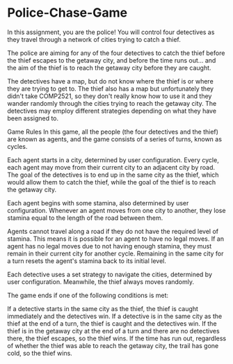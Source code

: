 # Police-Chase-Game

In this assignment, you are the police! You will control four detectives as they travel through a network of cities trying to catch a thief.

The police are aiming for any of the four detectives to catch the thief before the thief escapes to the getaway city, and before the time runs out... and the aim of the thief is to reach the getaway city before they are caught.

The detectives have a map, but do not know where the thief is or where they are trying to get to. The thief also has a map but unfortunately they didn't take COMP2521, so they don't really know how to use it and they wander randomly through the cities trying to reach the getaway city. The detectives may employ different strategies depending on what they have been assigned to.

Game Rules
In this game, all the people (the four detectives and the thief) are known as agents, and the game consists of a series of turns, known as cycles.

Each agent starts in a city, determined by user configuration. Every cycle, each agent may move from their current city to an adjacent city by road. The goal of the detectives is to end up in the same city as the thief, which would allow them to catch the thief, while the goal of the thief is to reach the getaway city.

Each agent begins with some stamina, also determined by user configuration. Whenever an agent moves from one city to another, they lose stamina equal to the length of the road between them.

Agents cannot travel along a road if they do not have the required level of stamina. This means it is possible for an agent to have no legal moves. If an agent has no legal moves due to not having enough stamina, they must remain in their current city for another cycle. Remaining in the same city for a turn resets the agent's stamina back to its initial level.

Each detective uses a set strategy to navigate the cities, determined by user configuration. Meanwhile, the thief always moves randomly.

The game ends if one of the following conditions is met:

If a detective starts in the same city as the thief, the thief is caught immediately and the detectives win.
If a detective is in the same city as the thief at the end of a turn, the thief is caught and the detectives win.
If the thief is in the getaway city at the end of a turn and there are no detectives there, the thief escapes, so the thief wins.
If the time has run out, regardless of whether the thief was able to reach the getaway city, the trail has gone cold, so the thief wins.
